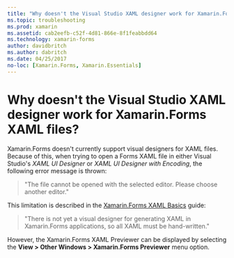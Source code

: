 ```yaml
---
title: "Why doesn't the Visual Studio XAML designer work for Xamarin.Forms XAML files?"
ms.topic: troubleshooting
ms.prod: xamarin
ms.assetid: cab2eefb-c52f-4d81-866e-8f1feabbdd64
ms.technology: xamarin-forms
author: davidbritch
ms.author: dabritch
ms.date: 04/25/2017
no-loc: [Xamarin.Forms, Xamarin.Essentials]
---
```


# Why doesn't the Visual Studio XAML designer work for Xamarin.Forms XAML files?

Xamarin.Forms doesn't currently support visual designers for XAML files. Because of this, when trying to open a Forms XAML file in either Visual Studio's *XAML UI Designer* or *XAML UI Designer with Encoding*, the following error message is thrown:

> "The file cannot be opened with the selected editor. Please choose another editor."

This limitation is described in the [Xamarin.Forms XAML Basics](~/xamarin-forms/xaml/xaml-basics/index.md) guide:

> "There is not yet a visual designer for generating XAML in Xamarin.Forms applications, so all XAML must be hand-written."

However, the Xamarin.Forms XAML Previewer can be displayed by selecting the **View > Other Windows > Xamarin.Forms Previewer** menu option.
